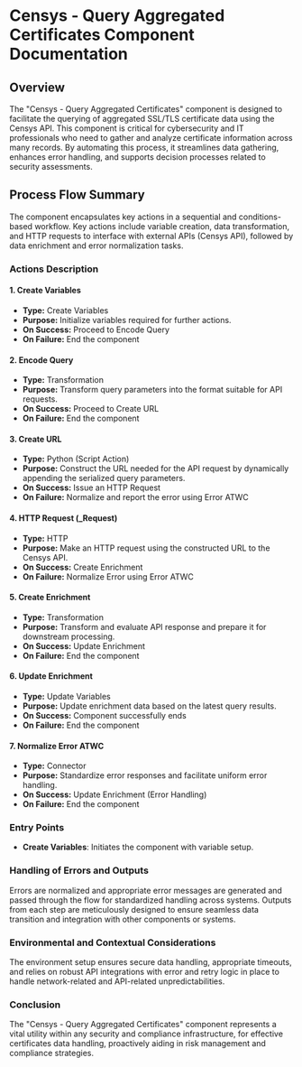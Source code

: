 # Censys - Query Aggregated Certificates Component Documentation

## Overview
The "Censys - Query Aggregated Certificates" component is designed to facilitate the querying of aggregated SSL/TLS certificate data using the Censys API. This component is critical for cybersecurity and IT professionals who need to gather and analyze certificate information across many records. By automating this process, it streamlines data gathering, enhances error handling, and supports decision processes related to security assessments.

## Process Flow Summary
The component encapsulates key actions in a sequential and conditions-based workflow. Key actions include variable creation, data transformation, and HTTP requests to interface with external APIs (Censys API), followed by data enrichment and error normalization tasks.

### Actions Description

#### 1. Create Variables
   - **Type:** Create Variables
   - **Purpose:** Initialize variables required for further actions.
   - **On Success:** Proceed to Encode Query
   - **On Failure:** End the component

#### 2. Encode Query
   - **Type:** Transformation
   - **Purpose:** Transform query parameters into the format suitable for API requests.
   - **On Success:** Proceed to Create URL
   - **On Failure:** End the component

#### 3. Create URL
   - **Type:** Python (Script Action)
   - **Purpose:** Construct the URL needed for the API request by dynamically appending the serialized query parameters.
   - **On Success:** Issue an HTTP Request
   - **On Failure:** Normalize and report the error using Error ATWC

#### 4. HTTP Request (_Request)
   - **Type:** HTTP
   - **Purpose:** Make an HTTP request using the constructed URL to the Censys API.
   - **On Success:** Create Enrichment
   - **On Failure:** Normalize Error using Error ATWC

#### 5. Create Enrichment
   - **Type:** Transformation
   - **Purpose:** Transform and evaluate API response and prepare it for downstream processing.
   - **On Success:** Update Enrichment
   - **On Failure:** End the component

#### 6. Update Enrichment
   - **Type:** Update Variables
   - **Purpose:** Update enrichment data based on the latest query results.
   - **On Success:** Component successfully ends
   - **On Failure:** End the component

#### 7. Normalize Error ATWC
   - **Type:** Connector
   - **Purpose:** Standardize error responses and facilitate uniform error handling.
   - **On Success:** Update Enrichment (Error Handling)
   - **On Failure:** End the component 

### Entry Points
- **Create Variables**: Initiates the component with variable setup.

### Handling of Errors and Outputs
Errors are normalized and appropriate error messages are generated and passed through the flow for standardized handling across systems. Outputs from each step are meticulously designed to ensure seamless data transition and integration with other components or systems.

### Environmental and Contextual Considerations
The environment setup ensures secure data handling, appropriate timeouts, and relies on robust API integrations with error and retry logic in place to handle network-related and API-related unpredictabilities.

### Conclusion
The "Censys - Query Aggregated Certificates" component represents a vital utility within any security and compliance infrastructure, for effective certificates data handling, proactively aiding in risk management and compliance strategies.
